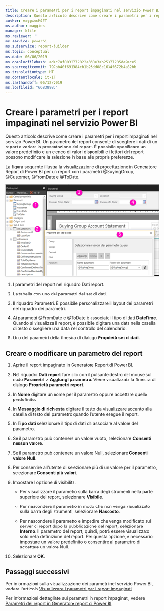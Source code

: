 ```yaml
---
title: Creare i parametri per i report impaginati nel servizio Power BI
description: Questo articolo descrive come creare i parametri per i report impaginati nel servizio Power BI.
author: maggiesMSFT
ms.author: maggies
manager: kfile
ms.reviewer: ''
ms.service: powerbi
ms.subservice: report-builder
ms.topic: conceptual
ms.date: 06/06/2019
ms.openlocfilehash: adec7af0032772022a330e3ab25377205de9ace5
ms.sourcegitcommit: 797bb40f691384cb1b23dd08c1634f672b4a82bb
ms.translationtype: HT
ms.contentlocale: it-IT
ms.lasthandoff: 06/12/2019
ms.locfileid: "66838983"
---
```

# <a name="create-parameters-for-paginated-reports-in-the-power-bi-service"></a>Creare i parametri per i report impaginati nel servizio Power BI

Questo articolo descrive come creare i parametri per i report impaginati nel servizio Power BI.  Un parametro del report consente di scegliere i dati di un report e variare la presentazione del report. È possibile specificare un valore predefinito e un elenco di valori disponibili e i lettori del report possono modificare la selezione in base alle proprie preferenze.  

La figura seguente illustra la visualizzazione di progettazione in Generatore Report di Power BI per un report con i parametri @BuyingGroup, @Customer, @FromDate e @ToDate. 
  
![Parametri in Generatore report](media/paginated-reports-parameters/power-bi-paginated-parameters-report-builder.png)
  
1.  I parametri del report nel riquadro Dati report.  
  
2.  La tabella con uno dei parametri del set di dati.  
  
3.  Il riquadro Parametri. È possibile personalizzare il layout dei parametri nel riquadro dei parametri. 
  
4.  Ai parametri @FromDate e @ToDate è associato il tipo di dati **DateTime**. Quando si visualizza il report, è possibile digitare una data nella casella di testo o scegliere una data nel controllo del calendario. 

5.  Uno dei parametri della finestra di dialogo **Proprietà set di dati**.  

  
## <a name="create-or-edit-a-report-parameter"></a>Creare o modificare un parametro del report  
  
1.  Aprire il report impaginato in Generatore Report di Power BI.

1. Nel riquadro **Dati report** fare clic con il pulsante destro del mouse sul nodo **Parametri** > **Aggiungi parametro**. Viene visualizzata la finestra di dialogo **Proprietà parametri report**.  
  
2.  In **Nome** digitare un nome per il parametro oppure accettare quello predefinito.  
  
3.  In **Messaggio di richiesta** digitare il testo da visualizzare accanto alla casella di testo del parametro quando l'utente esegue il report.  
  
4.  In **Tipo dati** selezionare il tipo di dati da associare al valore del parametro.  
  
5.  Se il parametro può contenere un valore vuoto, selezionare **Consenti nessun valore**.  
  
6.  Se il parametro può contenere un valore Null, selezionare **Consenti valore Null**.  
  
7.  Per consentire all'utente di selezionare più di un valore per il parametro, selezionare **Consenti più valori**.  
  
8.  Impostare l'opzione di visibilità.  
  
    -   Per visualizzare il parametro sulla barra degli strumenti nella parte superiore del report, selezionare **Visibile**.  
  
    -   Per nascondere il parametro in modo che non venga visualizzato sulla barra degli strumenti, selezionare **Nascosto**.  
  
    -   Per nascondere il parametro e impedire che venga modificato sul server di report dopo la pubblicazione del report, selezionare **Interno**. Il parametro del report, quindi, potrà essere visualizzato solo nella definizione del report. Per questa opzione, è necessario impostare un valore predefinito o consentire al parametro di accettare un valore Null.  
  
9. Selezionare **OK**. 
  
## <a name="next-steps"></a>Passaggi successivi

Per informazioni sulla visualizzazione dei parametri nel servizio Power BI, vedere l'articolo [Visualizzare i parametri per i report impaginati](paginated-reports-view-parameters.md).

Per informazioni dettagliate sui parametri in report impaginati, vedere [Parametri dei report in Generatore report di Power BI](report-builder-parameters.md).
